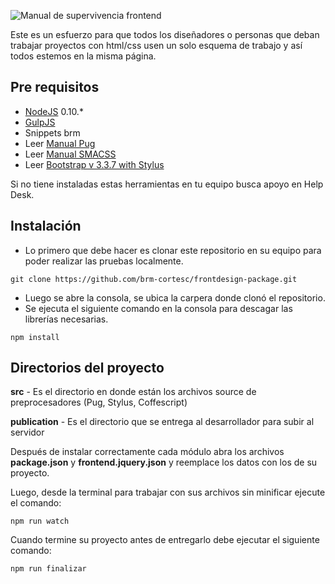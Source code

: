 ![Manual de supervivencia frontend](https://www.brm.com.co/logo-manual-frontend.jpg "Manual de supervivencia frontend en brm")

Este es un esfuerzo para que todos los diseñadores o personas que deban trabajar proyectos con html/css usen un solo esquema de trabajo y así todos estemos en la misma página.

## Pre requisitos
- [NodeJS](https://nodejs.org/) 0.10.*
- [GulpJS](http://gulpjs.com/)
- Snippets brm
- Leer [Manual Pug](https://docs.google.com/presentation/d/1C8RBX2Dlsb3UtCsBg5teX3bROmCqHlG_dKf2d6Rpvl4/)
- Leer [Manual SMACSS](https://docs.google.com/a/brm.com.co/presentation/d/18GzVbLxmasYLi2GetJxAgoBe55L7_c0Bi1GHi6OoO0o/)
- Leer [Bootstrap v 3.3.7 with Stylus](https://docs.google.com/presentation/d/1pLtMWlq4TZcTz2gsjLVoUZN75H9F-fF0BcvwAfPVzyo/)

Si no tiene instaladas estas herramientas en tu equipo busca apoyo en Help Desk.

## Instalación
- Lo primero que debe hacer es clonar este repositorio en su equipo para poder realizar las pruebas localmente.
```
git clone https://github.com/brm-cortesc/frontdesign-package.git
```
- Luego se abre la consola, se ubica la carpera donde clonó el repositorio.
- Se ejecuta el siguiente comando en la consola para descagar las librerías necesarias.
```
npm install
```

## Directorios del proyecto

**src** - Es el directorio en donde están los archivos source de preprocesadores (Pug, Stylus, Coffescript)


**publication** - Es el directorio que se entrega al desarrollador para subir al servidor

Después de instalar correctamente cada módulo abra los archivos **package.json** y **frontend.jquery.json** y reemplace los datos con los de su proyecto.

Luego, desde la terminal para trabajar con sus archivos sin minificar ejecute el comando:

```
npm run watch
```

Cuando termine su proyecto antes de entregarlo debe ejecutar el siguiente comando:

```
npm run finalizar
```